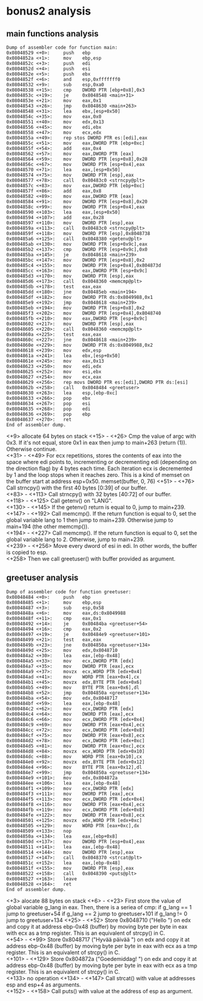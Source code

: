 # bonus2 analysis

## main functions analysis

    Dump of assembler code for function main:
    0x08048529 <+0>:     push   ebp
    0x0804852a <+1>:     mov    ebp,esp
    0x0804852c <+3>:     push   edi
    0x0804852d <+4>:     push   esi
    0x0804852e <+5>:     push   ebx
    0x0804852f <+6>:     and    esp,0xfffffff0
    0x08048532 <+9>:     sub    esp,0xa0
    0x08048538 <+15>:    cmp    DWORD PTR [ebp+0x8],0x3
    0x0804853c <+19>:    je     0x8048548 <main+31>
    0x0804853e <+21>:    mov    eax,0x1
    0x08048543 <+26>:    jmp    0x8048630 <main+263>
    0x08048548 <+31>:    lea    ebx,[esp+0x50]
    0x0804854c <+35>:    mov    eax,0x0
    0x08048551 <+40>:    mov    edx,0x13
    0x08048556 <+45>:    mov    edi,ebx
    0x08048558 <+47>:    mov    ecx,edx
    0x0804855a <+49>:    rep stos DWORD PTR es:[edi],eax
    0x0804855c <+51>:    mov    eax,DWORD PTR [ebp+0xc]
    0x0804855f <+54>:    add    eax,0x4
    0x08048562 <+57>:    mov    eax,DWORD PTR [eax]
    0x08048564 <+59>:    mov    DWORD PTR [esp+0x8],0x28
    0x0804856c <+67>:    mov    DWORD PTR [esp+0x4],eax
    0x08048570 <+71>:    lea    eax,[esp+0x50]
    0x08048574 <+75>:    mov    DWORD PTR [esp],eax
    0x08048577 <+78>:    call   0x80483c0 <strncpy@plt>
    0x0804857c <+83>:    mov    eax,DWORD PTR [ebp+0xc]
    0x0804857f <+86>:    add    eax,0x8
    0x08048582 <+89>:    mov    eax,DWORD PTR [eax]
    0x08048584 <+91>:    mov    DWORD PTR [esp+0x8],0x20
    0x0804858c <+99>:    mov    DWORD PTR [esp+0x4],eax
    0x08048590 <+103>:   lea    eax,[esp+0x50]
    0x08048594 <+107>:   add    eax,0x28
    0x08048597 <+110>:   mov    DWORD PTR [esp],eax
    0x0804859a <+113>:   call   0x80483c0 <strncpy@plt>
    0x0804859f <+118>:   mov    DWORD PTR [esp],0x8048738
    0x080485a6 <+125>:   call   0x8048380 <getenv@plt>
    0x080485ab <+130>:   mov    DWORD PTR [esp+0x9c],eax
    0x080485b2 <+137>:   cmp    DWORD PTR [esp+0x9c],0x0
    0x080485ba <+145>:   je     0x8048618 <main+239>
    0x080485bc <+147>:   mov    DWORD PTR [esp+0x8],0x2
    0x080485c4 <+155>:   mov    DWORD PTR [esp+0x4],0x804873d
    0x080485cc <+163>:   mov    eax,DWORD PTR [esp+0x9c]
    0x080485d3 <+170>:   mov    DWORD PTR [esp],eax
    0x080485d6 <+173>:   call   0x8048360 <memcmp@plt>
    0x080485db <+178>:   test   eax,eax
    0x080485dd <+180>:   jne    0x80485eb <main+194>
    0x080485df <+182>:   mov    DWORD PTR ds:0x8049988,0x1
    0x080485e9 <+192>:   jmp    0x8048618 <main+239>
    0x080485eb <+194>:   mov    DWORD PTR [esp+0x8],0x2
    0x080485f3 <+202>:   mov    DWORD PTR [esp+0x4],0x8048740
    0x080485fb <+210>:   mov    eax,DWORD PTR [esp+0x9c]
    0x08048602 <+217>:   mov    DWORD PTR [esp],eax
    0x08048605 <+220>:   call   0x8048360 <memcmp@plt>
    0x0804860a <+225>:   test   eax,eax
    0x0804860c <+227>:   jne    0x8048618 <main+239>
    0x0804860e <+229>:   mov    DWORD PTR ds:0x8049988,0x2
    0x08048618 <+239>:   mov    edx,esp
    0x0804861a <+241>:   lea    ebx,[esp+0x50]
    0x0804861e <+245>:   mov    eax,0x13
    0x08048623 <+250>:   mov    edi,edx
    0x08048625 <+252>:   mov    esi,ebx
    0x08048627 <+254>:   mov    ecx,eax
    0x08048629 <+256>:   rep movs DWORD PTR es:[edi],DWORD PTR ds:[esi]
    0x0804862b <+258>:   call   0x8048484 <greetuser>
    0x08048630 <+263>:   lea    esp,[ebp-0xc]
    0x08048633 <+266>:   pop    ebx
    0x08048634 <+267>:   pop    esi
    0x08048635 <+268>:   pop    edi
    0x08048636 <+269>:   pop    ebp
    0x08048637 <+270>:   ret    
    End of assembler dump.

<+9> allocate 64 bytes on stack
<+15> - <+26> Cmp the value of argc with 0x3. If it's not equal, store 0x1 in eax then jump to main+263 (return (1)). Otherwise continue.  
<+31> - <+49> For ecx repetitions, stores the contents of eax into the space where edi points to, incrementing or decrementing edi (depending on the direction flag) by 4 bytes each time. Each iteration ecx is decremented by 1 and the loop stops when it reaches zero. This is a kind of memset on the buffer start at address esp+0x50. memset(buffer, 0, 76)
<+51> - <+76> Call strncpy() with the first 40 bytes [0:39] of our buffer.  
<+83> - <+113> Call strncpy() with 32 bytes [40:72] of our buffer.  
<+118> - <+125> Call getenv() on "LANG".  
<+130> - <+145> If the getenv() return is equal to 0, jump to main+239.
<+147> - <+192> Call memcmp(). If the return function is equal to 0, set the global variable lang to 1 then jump to main+239. Otherwise jump to main+194 (the other memcmp()).  
<+194> - <+227> Call memcmp(). If the return function is equal to 0, set the global variable lang to 2. Otherwise, jump to main+239.  
<+239> - <+256> Move every dword of esi in edi. In other words, the buffer is copied to esp.  
<+258> Then we call greetuser() with buffer provided as argument.  

## greetuser analysis

    Dump of assembler code for function greetuser:
    0x08048484 <+0>:     push   ebp
    0x08048485 <+1>:     mov    ebp,esp
    0x08048487 <+3>:     sub    esp,0x58
    0x0804848a <+6>:     mov    eax,ds:0x8049988
    0x0804848f <+11>:    cmp    eax,0x1
    0x08048492 <+14>:    je     0x80484ba <greetuser+54>
    0x08048494 <+16>:    cmp    eax,0x2
    0x08048497 <+19>:    je     0x80484e9 <greetuser+101>
    0x08048499 <+21>:    test   eax,eax
    0x0804849b <+23>:    jne    0x804850a <greetuser+134>
    0x0804849d <+25>:    mov    edx,0x8048710
    0x080484a2 <+30>:    lea    eax,[ebp-0x48]
    0x080484a5 <+33>:    mov    ecx,DWORD PTR [edx]
    0x080484a7 <+35>:    mov    DWORD PTR [eax],ecx
    0x080484a9 <+37>:    movzx  ecx,WORD PTR [edx+0x4]
    0x080484ad <+41>:    mov    WORD PTR [eax+0x4],cx
    0x080484b1 <+45>:    movzx  edx,BYTE PTR [edx+0x6]
    0x080484b5 <+49>:    mov    BYTE PTR [eax+0x6],dl
    0x080484b8 <+52>:    jmp    0x804850a <greetuser+134>
    0x080484ba <+54>:    mov    edx,0x8048717
    0x080484bf <+59>:    lea    eax,[ebp-0x48]
    0x080484c2 <+62>:    mov    ecx,DWORD PTR [edx]
    0x080484c4 <+64>:    mov    DWORD PTR [eax],ecx
    0x080484c6 <+66>:    mov    ecx,DWORD PTR [edx+0x4]
    0x080484c9 <+69>:    mov    DWORD PTR [eax+0x4],ecx
    0x080484cc <+72>:    mov    ecx,DWORD PTR [edx+0x8]
    0x080484cf <+75>:    mov    DWORD PTR [eax+0x8],ecx
    0x080484d2 <+78>:    mov    ecx,DWORD PTR [edx+0xc]
    0x080484d5 <+81>:    mov    DWORD PTR [eax+0xc],ecx
    0x080484d8 <+84>:    movzx  ecx,WORD PTR [edx+0x10]
    0x080484dc <+88>:    mov    WORD PTR [eax+0x10],cx
    0x080484e0 <+92>:    movzx  edx,BYTE PTR [edx+0x12]
    0x080484e4 <+96>:    mov    BYTE PTR [eax+0x12],dl
    0x080484e7 <+99>:    jmp    0x804850a <greetuser+134>
    0x080484e9 <+101>:   mov    edx,0x804872a
    0x080484ee <+106>:   lea    eax,[ebp-0x48]
    0x080484f1 <+109>:   mov    ecx,DWORD PTR [edx]
    0x080484f3 <+111>:   mov    DWORD PTR [eax],ecx
    0x080484f5 <+113>:   mov    ecx,DWORD PTR [edx+0x4]
    0x080484f8 <+116>:   mov    DWORD PTR [eax+0x4],ecx
    0x080484fb <+119>:   mov    ecx,DWORD PTR [edx+0x8]
    0x080484fe <+122>:   mov    DWORD PTR [eax+0x8],ecx
    0x08048501 <+125>:   movzx  edx,WORD PTR [edx+0xc]
    0x08048505 <+129>:   mov    WORD PTR [eax+0xc],dx
    0x08048509 <+133>:   nop
    0x0804850a <+134>:   lea    eax,[ebp+0x8]
    0x0804850d <+137>:   mov    DWORD PTR [esp+0x4],eax
    0x08048511 <+141>:   lea    eax,[ebp-0x48]
    0x08048514 <+144>:   mov    DWORD PTR [esp],eax
    0x08048517 <+147>:   call   0x8048370 <strcat@plt>
    0x0804851c <+152>:   lea    eax,[ebp-0x48]
    0x0804851f <+155>:   mov    DWORD PTR [esp],eax
    0x08048522 <+158>:   call   0x8048390 <puts@plt>
    0x08048527 <+163>:   leave
    0x08048528 <+164>:   ret
    End of assembler dump.

<+3> alocate 88 bytes on stack
<+6> - <+23> First store the value of global variable g_lang in eax. Then, there is a seriea of cmp:
if g_lang == 1 jump to greetuser+54
if g_lang == 2 jump to greetuser+101
if g_lang != 0 jump to greetuser+134
<+25> - <+52> Store 0x8048710 ("Hello ") on edx and copy it at address ebp-0x48 (buffer) by moving byte per byte in eax with ecx as a tmp register. This is an equivalent of strcpy() in C.  
<+54> - <+99> Store 0x8048717 ("Hyvää päivää ") on edx and copy it at address ebp-0x48 (buffer) by moving byte per byte in eax with ecx as a tmp register. This is an equivalent of strcpy() in C.  
<+101> - <+129> Store 0x804872a ("Goedemiddag! ") on edx and copy it at address ebp-0x48 (buffer) by moving byte per byte in eax with ecx as a tmp register. This is an equivalent of strcpy() in C.  
<+133> no operation
<+134> - <+147> Call strcat() with value at addresses esp and esp+4 as arguments.  
<+152> - <+158> Call puts() with value at the address of esp as argument.  
